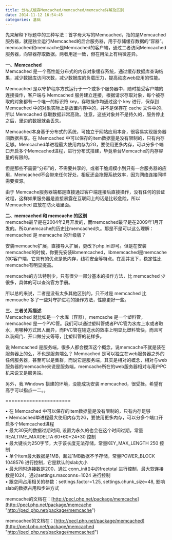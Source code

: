 ```yaml
---
title: 分布式缓存Memcached/memcached/memcache详解及区别
date: 2014-11-12 16:54:45
categories: 基础
---
```


先来解释下标题中的三种写法：首字母大写的Memcached，指的是Memcached服务器，就是独立运行Memcached的后台服务器，用于存储缓存数据的“容器”。memcached和memcache是Memcached的客户端，通过二者访问Memcached服务器，向容器存取数据。两者用途一致，但在用法上有稍微差异。

**一、Memcached**  
Memcached 是一个高性能分布式的内存对象缓存系统，通过缓存数据库查询结果，减少数据库访问次数，减少数据库的负载压力，提高动态web应用的性能。

Memcached 是以守护程序方式运行于一个或多个服务器中，随时接受客户端的连接操作，客户端与 Memcached 服务建立连接，根据请求存取对象，每个被存取的对象都有一个唯一的标识符 key，存取操作均通过这个 key 进行，保存到 Memcached 中的对象实际上是放置内存中的，并不是保存在 cache 文件中的，所以 Memcached 存取数据非常高效。注意，这些对象并不是持久的，服务停止之后，里边的数据就会丢失。

Memcached本身基于分布式的系统，可独立于网站应用本身，很容易实现服务器间数据共享。在 Memcached 中可以保存的item数据量是没有限制的，只有内存足够。Memcached单进程最大使用内存为2G，要使用更多内存，可以分多个端口开启多个Memcached进程，进行分布式搭建，毕竟单台Memcache的内存容量的有限的。

但是那些不需要“分布”的，不需要共享的，或者干脆规模小到只有一台服务器的应用，Memcached不会带来任何好处，相反还会拖慢系统效率，因为网络连接同样需要资源。

由于 Memcache服务器端都是直接通过客户端连接后直接操作，没有任何的验证过程，这样如果服务器是直接暴露在互联网上的话是比较危险，所以 Memcached 应放在防火墙里面。

**二、memcached 和 memcache 的区别**  
memcache最早是在2004年2月开发的，而memcached最早是在2009年1月开发的。所以memcache的历史比memcached久。那是不是可以这么理解： memcached 是 memcache 的升级版？

安装memcache扩展，直接导入扩展，更改下php.ini即可。但是在安装memcached的时候，你要先安装libmemcached，libmemcached是memcache的C客户端，它具有的优点是低内存，线程安全等特点。在高并发下，稳定性比memcache有明显提高。

memcache的方法特别少，只有很少一部分基本的操作方法，比 memcached 少很多，具体的可以查询官方手册。

所以总的来说，二者是没有太多其他区别的，只不过是 memcached 比 memcache 多了一些对守护进程的操作方法，性能更好一些。

**三、三者关系描述**  
Memcached 就比如是一个水库（容器），memcache 是一个塑料管，memcached 是一个PVC管。我们可以通过塑料管或者PVC管为水库上水或者取水，用哪种方式因人而异，而PVC管在输送水的效率上明显比塑料管快，而且可以装阀门、开口做分支等等，比塑料管的花样多。

说 Memcached 是服务端，很多人都会搅浑这个概念，说memcache不就是装在服务器上的么，不也是服务端么？ Memcached 是可以独立在web服务器之外的任何服务器，甚至可以是集群，而说它是服务端，其实是相对的概念，相对与web服务器的memcache来说是服务端，memcache所在的web服务器相对与用户PC机来说又是服务端。

另外，我 Windows 搭建的环境，没能成功安装 memcached，很受挫。希望有高手可以指点一二。。

======================

• 在 Memcached 中可以保存的item数据量是没有限制的，只有内存足够  
• Memcached单进程最大使用内存为2G，要使用更多内存，可以分多个端口开启多个Memcached进程  
• 最大30天的数据过期时间, 设置为永久的也会在这个时间过期，常量REALTIME\_MAXDELTA 60\*60\*24\*30 控制  
• 最大键长为250字节，大于该长度无法存储，常量KEY\_MAX\_LENGTH 250 控制  
• 单个item最大数据是1MB，超过1MB数据不予存储，常量POWER\_BLOCK 1048576 进行控制，它是默认的slab大小  
• 最大同时连接数是200，通过 conn\_init()中的freetotal 进行控制，最大软连接数是1024，通过settings.maxconns=1024 进行控制  
• 跟空间占用相关的参数：settings.factor=1.25, settings.chunk\_size=48, 影响slab的数据占用和步进方式

memcache的文档在：[http://pecl.php.net/package/memcache](http://pecl.php.net/package/memcache "http://pecl.php.net/package/memcache")

memcached的文档在：[http://pecl.php.net/package/memcached](http://pecl.php.net/package/memcached "http://pecl.php.net/package/memcached")
